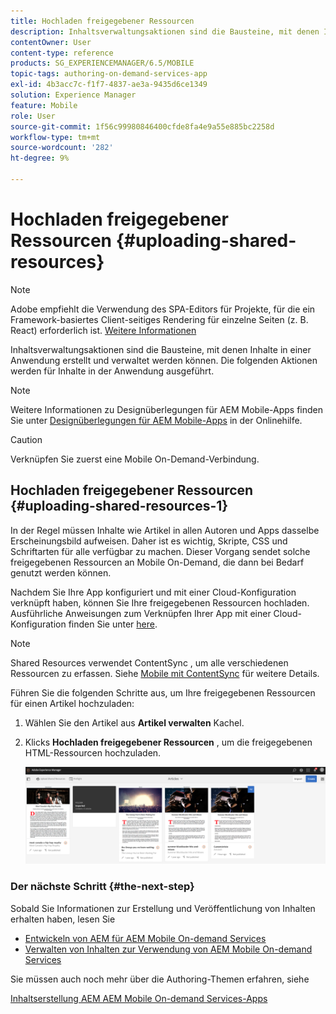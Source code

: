 ```yaml
---
title: Hochladen freigegebener Ressourcen
description: Inhaltsverwaltungsaktionen sind die Bausteine, mit denen Inhalte in einer Anwendung erstellt und verwaltet werden können. Auf dieser Seite erfahren Sie mehr über das Hochladen freigegebener Ressourcen.
contentOwner: User
content-type: reference
products: SG_EXPERIENCEMANAGER/6.5/MOBILE
topic-tags: authoring-on-demand-services-app
exl-id: 4b3acc7c-f1f7-4837-ae3a-9435d6ce1349
solution: Experience Manager
feature: Mobile
role: User
source-git-commit: 1f56c99980846400cfde8fa4e9a55e885bc2258d
workflow-type: tm+mt
source-wordcount: '282'
ht-degree: 9%

---
```


# Hochladen freigegebener Ressourcen {#uploading-shared-resources}

>[!NOTE]
>
>Adobe empfiehlt die Verwendung des SPA-Editors für Projekte, für die ein Framework-basiertes Client-seitiges Rendering für einzelne Seiten (z. B. React) erforderlich ist. [Weitere Informationen](/help/sites-developing/spa-overview.md)

Inhaltsverwaltungsaktionen sind die Bausteine, mit denen Inhalte in einer Anwendung erstellt und verwaltet werden können. Die folgenden Aktionen werden für Inhalte in der Anwendung ausgeführt.

>[!NOTE]
>
>Weitere Informationen zu Designüberlegungen für AEM Mobile-Apps finden Sie unter [Designüberlegungen für AEM Mobile-Apps](https://helpx.adobe.com/digital-publishing-solution/help/design-app.html) in der Onlinehilfe.

>[!CAUTION]
>
>Verknüpfen Sie zuerst eine Mobile On-Demand-Verbindung.

## Hochladen freigegebener Ressourcen {#uploading-shared-resources-1}

In der Regel müssen Inhalte wie Artikel in allen Autoren und Apps dasselbe Erscheinungsbild aufweisen. Daher ist es wichtig, Skripte, CSS und Schriftarten für alle verfügbar zu machen. Dieser Vorgang sendet solche freigegebenen Ressourcen an Mobile On-Demand, die dann bei Bedarf genutzt werden können.

Nachdem Sie Ihre App konfiguriert und mit einer Cloud-Konfiguration verknüpft haben, können Sie Ihre freigegebenen Ressourcen hochladen. Ausführliche Anweisungen zum Verknüpfen Ihrer App mit einer Cloud-Konfiguration finden Sie unter [here](/help/mobile/mobile-apps-ondemand-application-create-configure-action.md).

>[!NOTE]
>
>Shared Resources verwendet ContentSync , um alle verschiedenen Ressourcen zu erfassen. Siehe [Mobile mit ContentSync](/help/mobile/mobile-ondemand-contentsync.md) für weitere Details.

Führen Sie die folgenden Schritte aus, um Ihre freigegebenen Ressourcen für einen Artikel hochzuladen:

1. Wählen Sie den Artikel aus **Artikel verwalten** Kachel.
1. Klicks **Hochladen freigegebener Ressourcen** , um die freigegebenen HTML-Ressourcen hochzuladen.

   ![chlimage_1-133](assets/chlimage_1-133.png)

### Der nächste Schritt {#the-next-step}

Sobald Sie Informationen zur Erstellung und Veröffentlichung von Inhalten erhalten haben, lesen Sie

* [Entwickeln von AEM für AEM Mobile On-demand Services](/help/mobile/aem-mobile-on-demand.md)
* [Verwalten von Inhalten zur Verwendung von AEM Mobile On-demand Services](/help/mobile/aem-mobile.md)

Sie müssen auch noch mehr über die Authoring-Themen erfahren, siehe

[Inhaltserstellung AEM AEM Mobile On-demand Services-Apps](/help/mobile/mobile-apps-ondemand.md)
